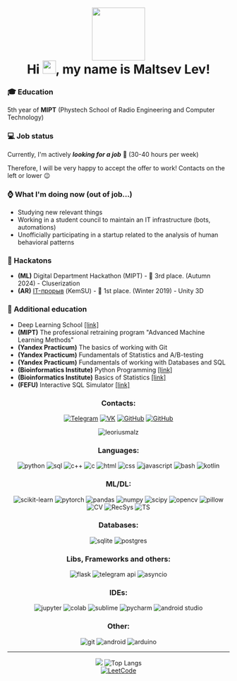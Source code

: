 <h1 align="center"><img src="https://media.giphy.com/media/v1.Y2lkPTc5MGI3NjExbXdtdXk1emx2bHdhOGlyd3YxaW1udDY5cWpsbzNrZG4xaWhhcmZ1eiZlcD12MV9zdGlja2Vyc19zZWFyY2gmY3Q9cw/xUA7aW0NsZaWrxkEIE/giphy.gif" width="120px"/><br>
Hi <img src="https://media.giphy.com/media/hvRJCLFzcasrR4ia7z/giphy.gif" width="30px"/>, my name is Maltsev Lev!</h1>

<h3>🎓 Education</h3>
<p align="left">5th year of <b>MIPT</b> (Phystech School of Radio Engineering and Computer Technology)</p>

<h3>💻 Job status</h3>
<p align="left">Currently, I'm actively <b><i>looking for a job</i></b> 🔎 (30-40 hours per week)</p>
<p align="left">Therefore, I will be very happy to accept the offer to work! Contacts on the left or lower 😉</p>

<h3>⌚ What I'm doing now (out of job...)</h3>
<ul>
  <li>Studying new relevant things</li>
  <li>Working in a student council to maintain an IT infrastructure (bots, automations)</li>
  <li>Unofficially participating in a startup related to the analysis of human behavioral patterns</li>
</ul>

<h3>🏅 Hackatons</h3>
<ul>
  <li><b>(ML)</b> Digital Department Hackathon (MIPT) - 🥉 3rd place. (Autumn 2024) - Cluserization</li>
  <li><b>(AR)</b> <a href="https://vk.com/wall-126671983_1009">IT-прорыв</a> (KemSU) - 🥇 1st place. (Winter 2019) - Unity 3D</li>
</ul>

<h3>🧠 Additional education</h3>
<ul>
  <li>Deep Learning School <a href="/courses/dls.pdf">[link]</a></li>
  <li><b>(MIPT)</b> The professional retraining program "Advanced Machine Learning Methods"</li>
  <li><b>(Yandex Practicum)</b> The basics of working with Git</li>
  <li><b>(Yandex Practicum)</b> Fundamentals of Statistics and A/B-testing</li>
  <li><b>(Yandex Practicum)</b> Fundamentals of working with Databases and SQL</li>
  <li><b>(Bioinformatics Institute)</b> Python Programming <a href="/courses/bioinf-python.pdf">[link]</a></li>
  <li><b>(Bioinformatics Institute)</b> Basics of Statistics <a href="/courses/bioinf-statistics.pdf">[link]</a></li>
  <li><b>(FEFU)</b> Interactive SQL Simulator <a href="/courses/fefu-sql.pdf">[link]</a></li>
</ul>

<h3 align="center">Contacts:</h3>
<div align="center">
  <a href="http://t.me/leoriusmalz"><img src="https://img.shields.io/badge/Telegram-blue?logo=telegram&logoColor=white&style=for-the-badge" alt="Telegram"></a>
  <a href="http://vk.com/leoriusmalz"><img src="https://img.shields.io/badge/VK-003f5c?logo=vk&logoColor=white&style=for-the-badge" alt="VK"></a>
  <a href="https://github.com/LeoriusMalz"><img src="https://img.shields.io/badge/GitHub-100809?logo=github&logoColor=white&style=for-the-badge" alt="GitHub"></a>
  <a href="mailto:leorius.malz@gmail.com"><img src="https://img.shields.io/badge/gmail-red?logo=gmail&logoColor=white&style=for-the-badge" alt="GitHub"></a>
  <p align="center"> <img src="https://komarev.com/ghpvc/?username=leoriusmalz&label=Profile%20views&color=b40e0e&style=flat-square" alt="leoriusmalz" /> </p>
</div>

<h3 align="center">Languages:</h3>
<div align="center">
  <img src="https://img.shields.io/badge/Python-3670a0?logo=python&logoColor=yellow&style=for-the-badge" alt="python">
  <img src="https://img.shields.io/badge/SQL-dcb414?logo=mysql&style=for-the-badge" alt="sql">
  <img src="https://img.shields.io/badge/C++-047ccc?logo=cplusplus&style=for-the-badge" alt="c++">
  <img src="https://img.shields.io/badge/C-045c9c?logo=c&logoColor=white&style=for-the-badge" alt="c">
  <img src="https://img.shields.io/badge/HTML-ffffff?logo=html5&style=for-the-badge" alt="html">
  <img src="https://img.shields.io/badge/CSS-ffffff?logo=css&logoColor=blue&style=for-the-badge" alt="css">
  <img src="https://img.shields.io/badge/JS-yellow?logo=javascript&logoColor=ffffff&style=for-the-badge" alt="javascript">
  <img src="https://img.shields.io/badge/Bash-000000?logo=gnu-bash&logoColor=ffffff&style=for-the-badge" alt="bash">
  <img src="https://img.shields.io/badge/Kotlin-86adb3?logo=kotlin&logoColor=6a75df&style=for-the-badge" alt="kotlin">
</div>

<h3 align="center">ML/DL:</h3>
<div align="center">
  <img src="https://img.shields.io/badge/SK--Learn-349ccc?logo=scikit-learn&logoColor=fc9c3c&style=for-the-badge" alt="scikit-learn">
  <img src="https://img.shields.io/badge/pytorch-ffffff?logo=pytorch&logoColor=ec4c2c&style=for-the-badge" alt="pytorch">
  <img src="https://img.shields.io/badge/Pandas-140c54?logo=Pandas&logoColor=ffffff&style=for-the-badge" alt="pandas">
  <img src="https://img.shields.io/badge/numpy-ffffff?logo=numpy&logoColor=4cacd4&style=for-the-badge" alt="numpy">
  <img src="https://img.shields.io/badge/Scipy-2868b4?logo=Scipy&logoColor=5484cc&style=for-the-badge" alt="scipy">
  <img src="https://img.shields.io/badge/OpenCV-44cc14?logo=opencv&logoColor=ffffff&style=for-the-badge" alt="opencv">
  <img src="https://img.shields.io/badge/Pillow-yellow?logo=pillow&logoColor=yellow&style=for-the-badge" alt="pillow">
</div>
<div align="center">
  <img src="https://img.shields.io/badge/Computer Vision-purple?logo=0&logoColor=yellow&style=for-the-badge" alt="CV">
  <img src="https://img.shields.io/badge/Recommendation Systems-gold?logo=0&logoColor=yellow&style=for-the-badge" alt="RecSys">
  <img src="https://img.shields.io/badge/Time Series-lightblue?logo=0&logoColor=yellow&style=for-the-badge" alt="TS">
</div>

<h3 align="center">Databases:</h3>
<div align="center">
  <img src="https://img.shields.io/badge/SQLite-ffffff?logo=sqlite&logoColor=043c54&style=for-the-badge" alt="sqlite">
  <img src="https://img.shields.io/badge/Postgres-043c54?logo=postgresql&logoColor=ffffff&style=for-the-badge" alt="postgres">
</div>

<h3 align="center">Libs, Frameworks and others:</h3>
<div align="center">
  <img src="https://img.shields.io/badge/Flask-black?logo=flask&logoColor=ffffff&style=for-the-badge" alt="flask">
  <img src="https://img.shields.io/badge/Tg API-blue?logo=telegram&logoColor=white&style=for-the-badge" alt="telegram api">
  <img src="https://img.shields.io/badge/Asyncio-darkblue?logo=async&logoColor=yellow&style=for-the-badge" alt="asyncio">
</div>

<h3 align="center">IDEs:</h3>
<div align="center">
  <img src="https://img.shields.io/badge/Jupyter-orange?logo=jupyter&logoColor=orange&labelColor=ffffff&style=for-the-badge" alt="jupyter">
  <img src="https://img.shields.io/badge/Colab-7e3e06?logo=googlecolab&logoColor=ec740c&labelColor=ffffff&style=for-the-badge" alt="colab">
  <img src="https://img.shields.io/badge/sublime text-545454?logo=sublimetext&logoColor=f37a36&style=for-the-badge" alt="sublime">
  <img src="https://img.shields.io/badge/pycharm-000000?logo=pycharm&&logoColor=black&labelColor=green&style=for-the-badge" alt="pycharm">
  <img src="https://img.shields.io/badge/Android Studio-8cbc54?logo=androidstudio&logoColor=8cbc54&labelColor=ffffff&style=for-the-badge" alt="android studio">
</div>

<h3 align="center">Other:</h3>
<div align="center">
  <img src="https://img.shields.io/badge/git-%23F05033.svg?style=for-the-badge&logo=git&logoColor=white" alt="git">
  <img src="https://img.shields.io/badge/Android-ffffff?logo=android&logoColor=3ddc84&style=for-the-badge" alt="android">
  <img src="https://img.shields.io/badge/-Arduino-00979D?style=for-the-badge&logo=Arduino&logoColor=white" alt="arduino">
</div>

<hr>

<div align="center" display="inline-block">
  <picture>
    <source
      srcset="https://github-readme-stats.vercel.app/api?username=leoriusmalz&show_icons=true&icon_color=ffffff&theme=dark"
      media="(prefers-color-scheme: dark)"
    >
    <source
      srcset="https://github-readme-stats.vercel.app/api?username=leoriusmalz&show_icons=true"
      media="(prefers-color-scheme: light), (prefers-color-scheme: no-preference)"
    >
    <img src="https://github-readme-stats.vercel.app/api?username=leoriusmalz&show_icons=true">
  </picture>

  <picture>
    <img src="https://github-readme-stats.vercel.app/api/top-langs/?username=leoriusmalz&amp&layout=donut&theme=dark&card_width=200&hide_title=true" alt="Top Langs">
  </picture>
</div>

<div align="center">
  <a href="https://leetcode.com/u/leorius_malz/">
    <img src="https://leetcard.jacoblin.cool/Leorius_Malz?theme=dark&extension=activity" alt="LeetCode">
  </a>
</div>


<!--
**LeoriusMalz/LeoriusMalz** is a ✨ _special_ ✨ repository because its `README.md` (this file) appears on your GitHub profile.

Here are some ideas to get you started:

- 🔭 I’m currently working on ...
- 🌱 I’m currently learning ...
- 👯 I’m looking to collaborate on ...
- 🤔 I’m looking for help with ...
- 💬 Ask me about ...
- 📫 How to reach me: ...
- 😄 Pronouns: ...
- ⚡ Fun fact: ...
-->
